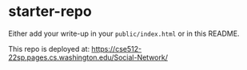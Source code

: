 # starter-repo

Either add your write-up in your `public/index.html` or in this README.

<!-- TODO: writeup -->

This repo is deployed at: https://cse512-22sp.pages.cs.washington.edu/Social-Network/
